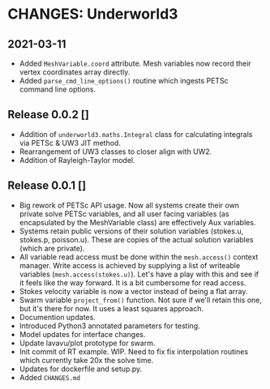 CHANGES: Underworld3
====================

2021-03-11
----------
* Added `MeshVariable.coord` attribute. Mesh variables
  now record their vertex coordinates array directly. 
* Added `parse_cmd_line_options()` routine which 
  ingests PETSc command line options.

Release 0.0.2 []
----------------
* Addition of `underworld3.maths.Integral` class for calculating
  integrals via PETSc & UW3 JIT method. 
* Rearrangement of UW3 classes to closer align with UW2.
* Addition of Rayleigh-Taylor model.


Release 0.0.1 []
----------------
* Big rework of PETSc API usage. Now all 
  systems create their own private solve
  PETSc variables, and all user facing variables
  (as encapsulated by the MeshVariable class)
  are effectively Aux variables. 
* Systems retain public versions of their solution
 variables (stokes.u, stokes.p, poisson.u). These 
  are copies of the actual solution variables
  (which are private). 
* All variable read access must be done within
 the `mesh.access()` context manager. Write 
 access is achieved by supplying a list of 
  writeable variables (`mesh.access(stokes.u)`). 
  Let's have a play with this and see if it feels 
  like the way forward. It is a bit cumbersome
  for read access. 
* Stokes velocity variable is now a vector instead
  of being a flat array.
* Swarm variable `project_from()` function. Not 
  sure if we'll retain this one, but it's there for
  now. It uses a least squares approach.
* Documention updates.
* Introduced Python3 annotated parameters
  for testing.
* Model updates for interface changes.
* Update lavavu/plot prototype for swarm.
* Init commit of RT example. WIP. Need to fix 
  fix interpolation routines which currently take
  20x the solve time. 
* Updates for dockerfile and setup.py.
* Added `CHANGES.md`